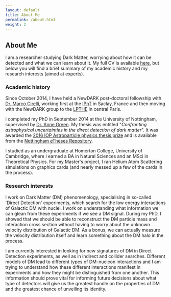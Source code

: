 ```yaml
---
layout: default
title: About Me
permalink: /about.html
weight: 2
---
```



## About Me

I am a researcher studying Dark Matter, worrying about how it can be detected and what we can learn about it. My full CV is available [here](/assets/BradleyKAVANAGH-CV.pdf), but below you will find a brief summary of my academic history and my research interests (aimed at experts).
 


### Academic history

Since October 2014, I have held a NewDARK post-doctoral fellowship with [Dr. Marco Cirelli](http://www.marcocirelli.net), working first at the [IPhT](http://ipht.cea.fr) in Saclay, France and then moving with the NewDARK group to the [LPTHE](http://www.lpthe.jussieu.fr) in central Paris.

I completed my PhD in September 2014 at the University of Nottingham, supervised by [Dr. Anne Green](http://anne-green.net/physics/Home.html). My thesis was entitled "*Confronting astrophysical uncertainties in the direct detection of dark matter*". It was awarded the [2016 IOP Astroparticle physics thesis prize](http://www.iop.org/activity/groups/subject/ap/prize/page_67116.html) and is available from the [Nottingham eTheses Repository](http://eprints.nottingham.ac.uk/14547/).

I studied as an undergraduate at Homerton College, University of Cambridge, where I earned a BA in Natural Sciences and an MSci in Theoretical Physics. For my Master's project, I ran Helium Atom Scattering simulations on graphics cards (and nearly messed up a few of the cards in the process).



### Research interests

I work on Dark Matter (DM) phenomenology, specialising in so-called 'Direct Detection' experiments, which search for the low energy interactions of Galactic DM with nuclei. I work on understanding what information we can glean from these experiments if we see a DM signal. During my PhD, I showed that we should be able to reconstruct the DM particle mass and interaction cross section without having to worry about the unknown velocity distribution of Galactic DM. As a bonus, we can actually measure the velocity distribution itself and learn something about the DM halo in the process.

I am currently interested in looking for new signatures of DM in Direct Detection experiments, as well as in indirect and collider searches. Different models of DM lead to different types of DM-nucleon interactions and I am trying to understand how these different interactions manifest in experiments and how they might be distinguished from one another. This information should prove vital for informing future decisions about what type of detectors will give us the greatest handle on the properties of DM and the greatest chance of unveiling its identity.